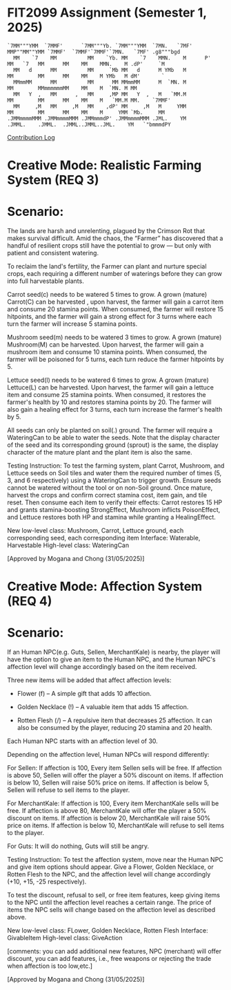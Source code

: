 # FIT2099 Assignment (Semester 1, 2025)

```
`7MM"""YMM  `7MMF'      `7MM"""Yb. `7MM"""YMM  `7MN.   `7MF'    MMP""MM""YMM `7MMF'  `7MMF'`7MMF'`7MN.   `7MF' .g8"""bgd  
  MM    `7    MM          MM    `Yb. MM    `7    MMN.    M      P'   MM   `7   MM      MM    MM    MMN.    M .dP'     `M  
  MM   d      MM          MM     `Mb MM   d      M YMb   M           MM        MM      MM    MM    M YMb   M dM'       `  
  MMmmMM      MM          MM      MM MMmmMM      M  `MN. M           MM        MMmmmmmmMM    MM    M  `MN. M MM           
  MM   Y  ,   MM      ,   MM     ,MP MM   Y  ,   M   `MM.M           MM        MM      MM    MM    M   `MM.M MM.    `7MMF'
  MM     ,M   MM     ,M   MM    ,dP' MM     ,M   M     YMM           MM        MM      MM    MM    M     YMM `Mb.     MM  
.JMMmmmmMMM .JMMmmmmMMM .JMMmmmdP' .JMMmmmmMMM .JML.    YM         .JMML.    .JMML.  .JMML..JMML..JML.    YM   `"bmmmdPY  
```

[Contribution Log](https://docs.google.com/spreadsheets/d/1bvDhMj2gSG9Eo_L3SHJJwk9FKI8Z1Q4fOyCXxTyV2ME/edit?usp=sharing)


# Creative Mode: Realistic Farming System (REQ 3)

# Scenario:
The lands are harsh and unrelenting, plagued by the Crimson Rot that makes survival difficult.
Amid the chaos, the “Farmer” has discovered that a handful of resilient crops still have the potential to
grow — but only with patient and consistent watering.

To reclaim the land's fertility, the Farmer can plant and nurture special crops,
each requiring a different number of waterings before they can grow into full harvestable plants.

Carrot seed(c) needs to be watered 5 times to grow. A grown (mature) Carrot(C) can be harvested
, upon harvest, the farmer will gain a carrot item and consume 20 stamina points. When consumed,
the farmer will restore 15 hitpoints, and the farmer will gain a strong effect for 3 turns where
each turn the farmer will increase 5 stamina points.

Mushroom seed(m) needs to be watered 3 times to grow. A grown (mature) Mushroom(M) can be harvested.
Upon harvest, the farmer will gain a mushroom item and consume 10 stamina points. When consumed,
the farmer will be poisoned for 5 turns, each turn reduce the farmer hitpoints by 5.

Lettuce seed(l) needs to be watered 6 times to grow. A grown (mature) Lettuce(L) can be harvested.
Upon harvest, the farmer will gain a lettuce item and consume 25 stamina points. When consumed,
it restores the farmer's health by 10 and restores stamina points by 20. The farmer will also gain
a healing effect for 3 turns, each turn increase the farmer's health by 5.

All seeds can only be planted on soil(.) ground. The farmer will require a WateringCan to be able to
water the seeds. Note that the display character of the seed and its corresponding ground (sprout) is the same,
the display character of the mature plant and the plant item is also the same.

Testing Instruction:
To test the farming system, plant Carrot, Mushroom, and Lettuce seeds on Soil tiles and water them 
the required number of times (5, 3, and 6 respectively) using a WateringCan to trigger growth. Ensure 
seeds cannot be watered without the tool or on non-Soil ground. Once mature, harvest the crops and confirm 
correct stamina cost, item gain, and tile reset. Then consume each item to verify their effects: 
Carrot restores 15 HP and grants stamina-boosting StrongEffect, Mushroom inflicts PoisonEffect, 
and Lettuce restores both HP and stamina while granting a HealingEffect.

New low-level class: Mushroom, Carrot, Lettuce ground, each corresponding seed, each corresponding item
Interface: Waterable, Harvestable
High-level class: WateringCan

[Approved by Mogana and Chong (31/05/2025)]


# Creative Mode: Affection System (REQ 4)

# Scenario:

If an Human NPC(e.g. Guts, Sellen, MerchantKale) is nearby, the player will have the option to give an item to the Human NPC, and the 
Human NPC's affection level will change accordingly based on the item received.

Three new items will be added that affect affection levels:

- Flower (f) – A simple gift that adds 10 affection.
    
- Golden Necklace (!) – A valuable item that adds 15 affection.
    
- Rotten Flesh (/) – A repulsive item that decreases 25 affection.
  It can also be consumed by the player, reducing 20 stamina and 20 health.

Each Human NPC starts with an affection level of 30.

Depending on the affection level, Human NPCs will respond differently:

For Sellen:
If affection is 100, Every item Sellen sells will be free.
If affection is above 50, Sellen will offer the player a 50% discount on items.
If affection is below 10, Sellen will raise 50% price on items.
If affection is below 5, Sellen will refuse to sell items to the player.

For MerchantKale:
If affection is 100, Every item MerchantKale sells will be free.
If affection is above 80, MerchantKale will offer the player a 50% discount on items.
If affection is below 20, MerchantKale will raise 50% price on items.
If affection is below 10, MerchantKale will refuse to sell items to the player.

For Guts:
It will do nothing, Guts will still be angry.


Testing Instruction:
To test the affection system, move near the Human NPC and give item options should appear.
Give a Flower, Golden Necklace, or Rotten Flesh to the NPC, and the affection level will change accordingly (+10, +15, -25 respectively).

To test the discount, refusal to sell, or free item features, keep giving items to the NPC until the affection level reaches a certain range.
The price of items the NPC sells will change based on the affection level as described above.

New low-level class: FLower, Golden Necklace, Rotten Flesh
Interface: GivableItem
High-level class: GiveAction

[comments: you can add additional new features, NPC (merchant) will offer discount, you can add features, i.e., free weapons or rejecting the trade when affection is too low,etc.]

[Approved  by Mogana and Chong (31/05/2025)]